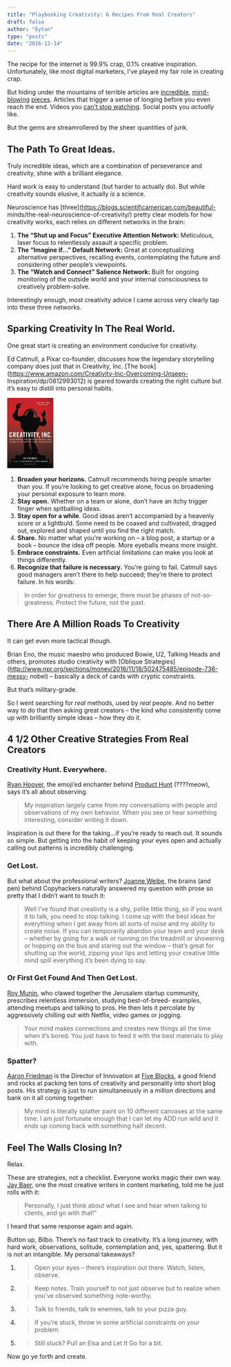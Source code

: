 ```yaml
---
title: "Playbooking Creativity: 6 Recipes From Real Creators"
draft: false
author: "Eytan"
type: "posts"
date: "2016-12-14"
---
```

The recipe for the internet is 99.9% crap, 0.1% creative inspiration.
Unfortunately, like most digital marketers, I’ve played my fair role in
creating crap.

But hiding under the mountains of terrible articles are
[incredible](http://web.archive.org/web/20080213082423/http://www.marginalia.org/dfw_kenyon_commencement.html),
[mind-blowing](https://penusa.org/sites/default/files/didion.pdf)
[pieces](http://www.gregoryciotti.com/ogilvy-last-will/). Articles that
trigger a sense of longing before you even reach the end. Videos you [can’t
stop watching](https://www.youtube.com/watch?v=ZUG9qYTJMsI). Social posts you
_actually_ like.

But the gems are streamrollered by the sheer quantities of junk.

## The Path To Great Ideas.

Truly incredible ideas, which are a combination of perseverance and
creativity, shine with a brilliant elegance.

Hard work is easy to understand (but harder to actually do). But while
creativity sounds elusive, it actually _is_ a science.

Neuroscience has [three](https://blogs.scientificamerican.com/beautiful-
minds/the-real-neuroscience-of-creativity/) pretty clear models for how
creativity works, each relies on different networks in the brain:

  1. **The “Shut up and Focus” Executive Attention Network:** Meticulous, laser focus to relentlessly assault a specific problem.
  2. **The “Imagine if…” Default Network:** Great at conceptualizing alternative perspectives, recalling events, contemplating the future and considering other people’s viewpoints.
  3. **The “Watch and Connect” Salience Network:** Built for ongoing monitoring of the outside world and your internal consciousness to creatively problem-solve.

Interestingly enough, most creativity advice I came across very clearly tap
into these three networks.

## Sparking Creativity In The Real World.

One great start is creating an environment conducive for creativity.

Ed Catmull, a Pixar co-founder, discusses how the legendary storytelling
company does just that in Creativity, Inc. [The
book](https://www.amazon.com/Creativity-Inc-Overcoming-Unseen-
Inspiration/dp/0812993012) is geared towards creating the right culture but
it’s easy to distill into personal habits.

![](playbooking-creativity-6-recipes-for-creativity-real-creators.jpg)

  1. **Broaden your horizons.** Catmull recommends hiring people smarter than you. If you’re looking to get creative alone, focus on broadening your personal exposure to learn more.
  2. **Stay open.** Whether on a team or alone, don’t have an itchy trigger finger when spitballing ideas.
  3. **Stay open for a while**. Good ideas aren’t accompanied by a heavenly score or a lightbuld. Some need to be coaxed and cultivated, dragged out, explored and shaped until you find the right match.
  4. **Share.** No matter what you’re working on – a blog post, a startup or a book – bounce the idea off people. More eyeballs means more insight.
  5. **Embrace constraints.** Even artificial limitations can make you look at things differently.
  6. **Recognize that failure is necessary.** You’re going to fail. Catmull says good managers aren’t there to help succeed; they’re there to protect failure. In his words:

> In order for greatness to emerge, there must be phases of not-so-greatness.
> Protect the future, not the past.

## There Are A Million Roads To Creativity

It can get even more tactical though.

Brian Eno, the music maestro who produced Bowie, U2, Talking Heads and others,
promotes studio creativity with [Oblique
Strategies](http://www.npr.org/sections/money/2016/11/18/502475485/episode-736-messy-
nobel) – basically a deck of cards with cryptic constraints.

But that’s military-grade.

So I went searching for _real_ methods, used by _real_ people. And no better
way to do that then asking great creators – the kind who consistently come up
with brilliantly simple ideas – how they do it.

## 4 1/2 Other Creative Strategies From Real Creators

### Creativity Hunt. Everywhere.

[Ryan Hoover](http://ryanhoover.me), the emoji’ed enchanter behind [Product
Hunt](http://producthunt.com) (????meow), says it’s all about observing.

> My inspiration largely came from my conversations with people and
> observations of my own behavior. When you see or hear something interesting,
> consider writing it down.

Inspiration is out there for the taking…if you’re ready to reach out. It
sounds so simple. But getting into the habit of keeping your eyes open and
actually calling out patterns is incredibly challenging.

###

### Get Lost.

But what about the professional writers? [Joanne
Weibe](http://www.copyhackers.com), the brains (and pen) behind Copyhackers
naturally answered my question with prose so pretty that I didn’t want to
touch it:

> Well I’ve found that creativity is a shy, polite little thing, so if you
> want it to talk, you need to stop talking. I come up with the best ideas for
> everything when I get away from all sorts of noise and my ability to create
> noise. If you can temporarily abandon your team and your desk – whether by
> going for a walk or running on the treadmill or showering or hopping on the
> bus and staring out the window – that’s great for shutting up the world,
> zipping your lips and letting your creative little mind spill everything
> it’s been dying to say.

### Or First Get Found And Then Get Lost.

[Roy Munin](https://twitter.com/muninjlm), who clawed together the Jerusalem
startup community, prescribes relentless immersion, studying best-of-breed-
examples, attending meetups and talking to pros. He then lets it percolate by
aggressively chilling out with Netflix, video games or jogging.

> Your mind makes connections and creates new things all the time when it’s
> bored. You just have to feed it with the best materials to play with.

### Spatter?

[Aaron Friedman](http://digitalhighrise.com/about-aaron-friedman) is the
Director of Innovation at [Five Blocks](http://www.fiveblocks.com/), a good
friend and rocks at packing ten tons of creativity and personality into short
blog posts. His strategy is just to run simultaneously in a million directions
and bank on it all coming together:

> My mind is literally splatter paint on 10 different canvases at the same
> time. I am just fortunate enough that I can let my ADD run wild and it ends
> up coming back with something half decent.

## Feel The Walls Closing In?

Relax.

These are strategies, not a checklist. Everyone works magic their own way.
[Jay Baer](http://www.jaybaer.com/about-jay/), one the most creative writers
in content marketing, told me he just rolls with it:

> Personally, I just think about what I see and hear when talking to clients,
> and go with that!”

I heard that same response again and again.

Button up, Bilbo. There’s no fast track to creativity. It’s a long journey,
with hard work, observations, solitude, contemplation and, yes, spattering.
But it is not an intangible. My personal takeaways?

  1. > Open your eyes – there’s inspiration out there. Watch, listen, observe.

  2. > Keep notes. Train yourself to not just observe but to realize when you’ve observed something note-worthy.

  3. > Talk to friends, talk to enemies, talk to your pizza guy.

  4. > If you’re stuck, throw in some artificial constraints on your problem.

  5. > Still stuck? Pull an Elsa and Let It Go for a bit.

Now go ye forth and create.

